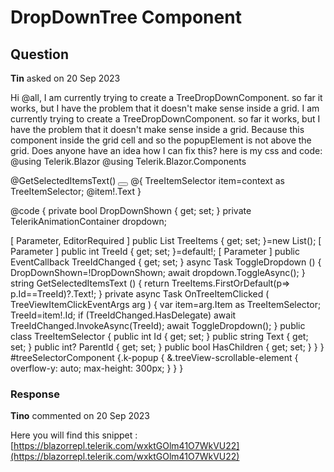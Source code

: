 # DropDownTree Component

## Question

**Tin** asked on 20 Sep 2023

Hi @all, I am currently trying to create a TreeDropDownComponent. so far it works, but I have the problem that it doesn't make sense inside a grid. I am currently trying to create a TreeDropDownComponent. so far it works, but I have the problem that it doesn't make sense inside a grid. Because this component inside the grid cell and so the popupElement is not above the grid. Does anyone have an idea how I can fix this? here is my css and code: @using Telerik.Blazor
@using Telerik.Blazor.Components

<div id="treeSelectorComponent">
<span class="telerik-blazor k-dropdownlist k-valid k-picker k-picker-solid k-picker-md k-rounded-md" onclick="@ToggleDropdown">
<span class="k-input-inner @( DropDownShown ? " k-state-focused " : " " )">
<span class="k-input-value-text">@GetSelectedItemsText()</span>
</span>
<button class="telerik-blazor k-button k-input-button k-button-solid k-button-md k-button-solid-base k-icon-button" type="button">
<span class="telerik-blazor k-button-icon k-icon k-i-caret-alt-down"></span>
</button>
</span>
<TelerikAnimationContainer @ref="dropdown" Class="k-popup treeView-scrollable-element">
<TelerikTreeView Data="TreeItems" SelectionMode="TreeViewSelectionMode.Single" OnItemClick="OnTreeItemClicked">
<TreeViewBindings>
<TreeViewBinding ParentIdField="ParentId" TextField="Text" IdField="Id">
<ItemTemplate>
@{
TreeItemSelector item=context as TreeItemSelector;
<span>@item!.Text</span>
}
</ItemTemplate>
</TreeViewBinding>
</TreeViewBindings>
</TelerikTreeView>
</TelerikAnimationContainer>
</div>

@code { private bool DropDownShown { get; set; } private TelerikAnimationContainer dropdown;

[ Parameter, EditorRequired ] public List<TreeItemSelector> TreeItems { get; set; }=new List<TreeItemSelector>();
[ Parameter ] public int TreeId { get; set; }=default!;
[ Parameter ] public EventCallback<int> TreeIdChanged { get; set; } async Task ToggleDropdown () {
DropDownShown=!DropDownShown; await dropdown.ToggleAsync();
} string GetSelectedItemsText () { return TreeItems.FirstOrDefault(p=> p.Id==TreeId)?.Text!;
} private async Task OnTreeItemClicked ( TreeViewItemClickEventArgs arg ) { var item=arg.Item as TreeItemSelector;
TreeId=item!.Id; if (TreeIdChanged.HasDelegate) await TreeIdChanged.InvokeAsync(TreeId); await ToggleDropdown();
} public class TreeItemSelector { public int Id { get; set; } public string Text { get; set; } public int? ParentId { get; set; } public bool HasChildren { get; set; }
}
} #treeSelectorComponent {.k-popup {
&.treeView-scrollable-element { overflow-y: auto; max-height: 300px;
}
}
}

### Response

**Tino** commented on 20 Sep 2023

Here you will find this snippet : [https://blazorrepl.telerik.com/wxktGOlm41O7WkVU22](https://blazorrepl.telerik.com/wxktGOlm41O7WkVU22)
